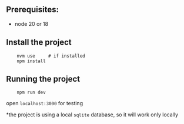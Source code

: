 ## Prerequisites:

- node 20 or 18


## Install the project


```
    nvm use     # if installed
    npm install 
```

## Running the project

```
    npm run dev
```

open `localhost:3000` for testing

*the project is using a local `sqlite` database, so it will work only locally